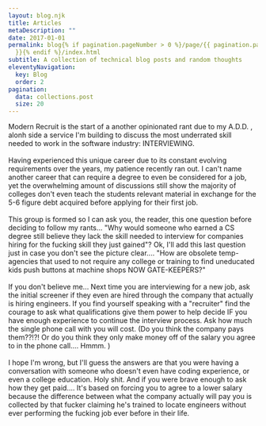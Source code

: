 ```yaml
---
layout: blog.njk
title: Articles
metaDescription: ""
date: 2017-01-01
permalink: blog{% if pagination.pageNumber > 0 %}/page/{{ pagination.pageNumber
  }}{% endif %}/index.html
subtitle: A collection of technical blog posts and random thoughts
eleventyNavigation:
  key: Blog
  order: 2
pagination:
  data: collections.post
  size: 20
---
```

<!--StartFragment-->

Modern Recruit is the start of a another opinionated rant due to my A.D.D. , alonh side a service I'm building to discuss the most underrated skill needed to work in the software industry: INTERVIEWING.\
\
Having experienced this unique career due to its constant evolving requirements over the years, my patience recently ran out. I can't name another career that can require a degree to even be considered for a job, yet the overwhelming amount of discussions still show the majority of colleges don't even teach the students relevant material in exchange for the 5-6 figure debt acquired before applying for their first job.\
\
This group is formed so I can ask you, the reader, this one question before deciding to follow my rants... "Why would someone who earned a CS degree still believe they lack the skill needed to interview for companies hiring for the fucking skill they just gained"? Ok, I'll add this last question just in case you don't see the picture clear.... "How are obsolete temp-agencies that used to not require any college or training to find uneducated kids push buttons at machine shops NOW GATE-KEEPERS?"\
\
If you don't believe me... Next time you are interviewing for a new job, ask the initial screener if they even are hired through the company that actually is hiring engineers. If you find yourself speaking with a "recruiter" find the courage to ask what qualifications give them power to help decide IF you have enough experience to continue the interview process. Ask how much the single phone call with you will cost. (Do you think the company pays them??!?! Or do you think they only make money off of the salary you agree to in the phone call.... Hmmm. )\
\
I hope I'm wrong, but I'll guess the answers are that you were having a conversation with someone who doesn't even have coding experience, or even a college education. Holy shit. And if you were brave enough to ask how they get paid.... It's based on forcing you to agree to a lower salary because the difference between what the company actually will pay you is collected by that fucker claiming he's trained to locate engineers without ever performing the fucking job ever before in their life.

<!--EndFragment-->